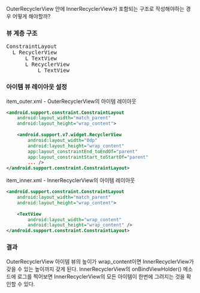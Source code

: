 OuterRecyclerView 안에 InnerRecyclerView가 포함되는 구조로 작성해야하는 경우 어떻게 해야할까?

### 뷰 계층 구조 
<pre>
ConstraintLayout
  L RecyclerView
      L TextView
      L RecyclerView
          L TextView
</pre>

### 아이템 뷰 레이아웃 설정
item_outer.xml - OuterRecyclerView의 아이템 레이아웃
```xml
<android.support.constraint.ConstraintLayout
    android:layout_width="match_parent"
    android:layout_height="wrap_content">
    
    <android.support.v7.widget.RecyclerView
        android:layout_width="0dp"
        android:layout_height="wrap_content"
        app:layout_constraintEnd_toEndOf="parent"
        app:layout_constraintStart_toStartOf="parent"
        ... />
</android.support.constraint.ConstraintLayout>
```

item_inner.xml - InnerRecyclerView의 아이템 레이아웃
```xml
<android.support.constraint.ConstraintLayout
    android:layout_width="match_parent"
    android:layout_height="wrap_content">
    
    <TextView
        android:layout_width="wrap_content"
        android:layout_height="wrap_content" />
</android.support.constraint.ConstraintLayout>
```

### 결과
OuterRecyclerView 아이템 뷰의 높이가 wrap_content이면 InnerRecyclerView가 갖을 수 있는 높이까지 갖게 된다.
InnerRecyclerView의 onBindViewHolder() 메소드에 로그를 찍어보면 InnerRecyclerView의 모든 아이템이 한번에 그려지는 것을 확인할 수 있다.     
